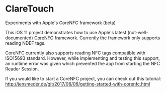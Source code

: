 # ClareTouch
Experiments with Apple's CoreNFC framework (beta)

This iOS 11 project demonstrates how to use Apple's latest (not-well-documented) [CoreNFC](https://developer.apple.com/documentation/corenfc) framework. Currently the framework only supports reading NDEF tags.

CoreNFC currently also supports reading NFC tags compatible with ISO15693 standard. However, while implementing and testing this support, an runtime error was given which prevented the app from starting the NFC Reader Session. 

If you would like to start a CoreNFC project, you can check out this tutorial: http://jensmeder.de/git/2017/06/06/getting-started-with-corenfc.html
